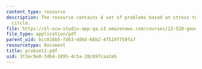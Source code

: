 ```yaml
---
content_type: resource
description: The resource contains 4 set of problems based on stress tensor, and Mohr's
  circle.
file: https://ol-ocw-studio-app-qa.s3.amazonaws.com/courses/12-520-geodynamics-fall-2006/3f3ec9e83d6418954c5a28c897caa2eb_probset2.pdf
file_type: application/pdf
parent_uid: bcc016b5-fd63-dd6d-68b2-4f52df750fa7
resourcetype: Document
title: probset2.pdf
uid: 3f3ec9e8-3d64-1895-4c5a-28c897caa2eb
---
```

